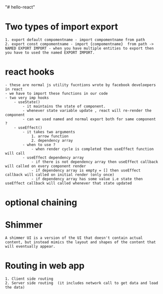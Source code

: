 "# hello-react" 

# Two types of import export
    1. export default compomentname - import compomentname from path
    2. export const compomentname - import {compomentname}  from path -> NAMED EXPORT IMPORT - when you have multiple entities to export then you have to used the named EXPORT IMPORT.

# react hooks
    - these are normal js utility fucntions wrote by facebook develoepers in react
    - we have to import these functions in our code
    - two very imp hooks
        - useState()
            - it maintains the state of component.
            - whenever state variable update , react will re-render the component
            - can we used named and normal export both for same component ?
        - useEffect()
            - it takes two arguments
                1. arrow function
                2. dependency array
            - when to use ? 
                - when render cycle is completed then useEffect function will call
            - useEffect dependency array
                - if there is not dependency array then useEffect callback will called on every component render
                - if dependency array is empty = [] then useEffect callback will called on initial render (only once)
                - if dependency array has some value i.e state then useEffect callback will called whenever that state updated
# optional chaining

# Shimmer
    A shimmer UI is a version of the UI that doesn't contain actual content, but instead mimics the layout and shapes of the content that will eventually appear. 

# Routing in web app
    1. Client side routing
    2. Server side routing  (it includes network call to get data and load the data)

